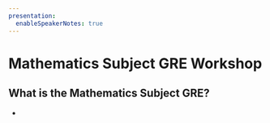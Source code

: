 ```yaml
---
presentation:
  enableSpeakerNotes: true
---
```


<!-- slide -->

# Mathematics Subject GRE Workshop


<!-- slide -->

## What is the Mathematics Subject GRE?
- 
